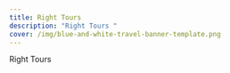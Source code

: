 ```yaml
---
title: Right Tours
description: "Right Tours "
cover: /img/blue-and-white-travel-banner-template.png
---
```

Right Tours